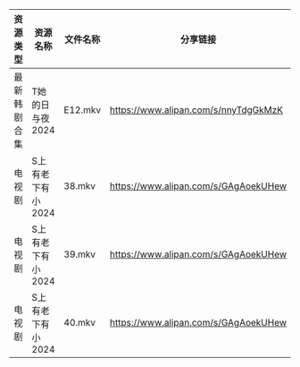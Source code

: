 | 资源类型   | 资源名称        | 文件名称    | 分享链接                                 | 更新时间                |
| ------ | ----------- | ------- | ------------------------------------ | ------------------- |
| 最新韩剧合集 | T她的日与夜2024  | E12.mkv | https://www.alipan.com/s/nnyTdgGkMzK | 2024-07-22 00:08:58 |
| 电视剧    | S上有老下有小2024 | 38.mkv  | https://www.alipan.com/s/GAgAoekUHew | 2024-07-22 00:05:56 |
| 电视剧    | S上有老下有小2024 | 39.mkv  | https://www.alipan.com/s/GAgAoekUHew | 2024-07-22 00:05:56 |
| 电视剧    | S上有老下有小2024 | 40.mkv  | https://www.alipan.com/s/GAgAoekUHew | 2024-07-22 00:05:56 |
